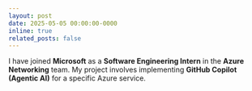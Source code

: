 ```yaml
---
layout: post
date: 2025-05-05 00:00:00-0000
inline: true
related_posts: false
---
```


I have joined **Microsoft** as a **Software Engineering Intern** in the **Azure Networking** team. My project involves implementing **GitHub Copilot (Agentic AI)** for a specific Azure service.
